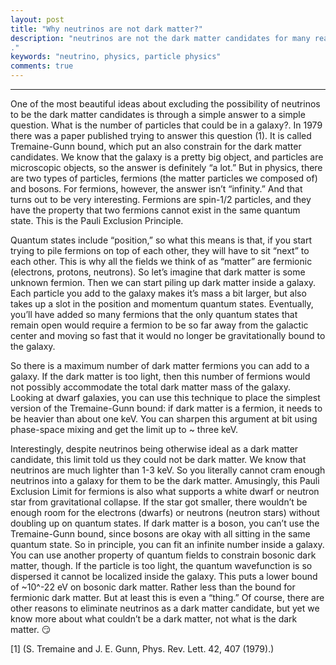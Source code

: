 ```yaml
---
layout: post
title: "Why neutrinos are not dark matter?"
description: "neutrinos are not the dark matter candidates for many reason, in this article I'm presenting a cosmological argument supporting this claim.
."
keywords: "neutrino, physics, particle physics"
comments: true
---
```


-----------------------

One of the most beautiful ideas about excluding the possibility of neutrinos to be the dark matter candidates is through a simple answer to a simple question. What is the number of particles that could be in a galaxy?. In 1979 there was a paper published trying to answer this question (1). It is called Tremaine-Gunn bound, which put an also constrain for the dark matter candidates.
We know that the galaxy is a pretty big object, and particles are microscopic objects, so the answer is definitely “a lot.” But in physics, there are two types of particles, fermions (the matter particles we composed of) and bosons. For fermions, however, the answer isn’t “infinity.” And that turns out to be very interesting. Fermions are spin-1/2 particles, and they have the property that two fermions cannot exist in the same quantum state. This is the Pauli Exclusion Principle.

Quantum states include “position,” so what this means is that, if you start trying to pile fermions on top of each other, they will have to sit “next” to each other. This is why all the fields we think of as “matter” are fermionic (electrons, protons, neutrons). So let’s imagine that dark matter is some unknown fermion. Then we can start piling up dark matter inside a galaxy. Each particle you add to the galaxy makes it’s mass a bit larger, but also takes up a slot in the position and momentum quantum states. Eventually, you’ll have added so many fermions that the only quantum states that remain open would require a fermion to be so far away from the galactic center and moving so fast that it would no longer be gravitationally bound to the galaxy.


So there is a maximum number of dark matter fermions you can add to a galaxy. If the dark matter is too light, then this number of fermions would not possibly accommodate the total dark matter mass of the galaxy. Looking at dwarf galaxies, you can use this technique to place the simplest version of the Tremaine-Gunn bound: if dark matter is a fermion, it needs to be heavier than about one keV. You can sharpen this argument at bit using phase-space mixing and get the limit up to ~ three keV.

Interestingly, despite neutrinos being otherwise ideal as a dark matter candidate, this limit told us they could not be dark matter. We know that neutrinos are much lighter than 1-3 keV. So you literally cannot cram enough neutrinos into a galaxy for them to be the dark matter. Amusingly, this Pauli Exclusion Limit for fermions is also what supports a white dwarf or neutron star from gravitational collapse. If the star got smaller, there wouldn’t be enough room for the electrons (dwarfs) or neutrons (neutron stars) without doubling up on quantum states. If dark matter is a boson, you can’t use the Tremaine-Gunn bound, since bosons are okay with all sitting in the same quantum state. So in principle, you can fit an infinite number inside a galaxy. You can use another property of quantum fields to constrain bosonic dark matter, though. If the particle is too light, the quantum wavefunction is so dispersed it cannot be localized inside the galaxy.
This puts a lower bound of ~10^-22 eV on bosonic dark matter. Rather less than the bound for fermionic dark matter. But at least this is even a “thing.” Of course, there are other reasons to eliminate neutrinos as a dark matter candidate, but yet we know more about what couldn’t be a dark matter, not what is the dark matter. 😏


[1] (S. Tremaine and J. E. Gunn, Phys. Rev. Lett. 42, 407 (1979).)

